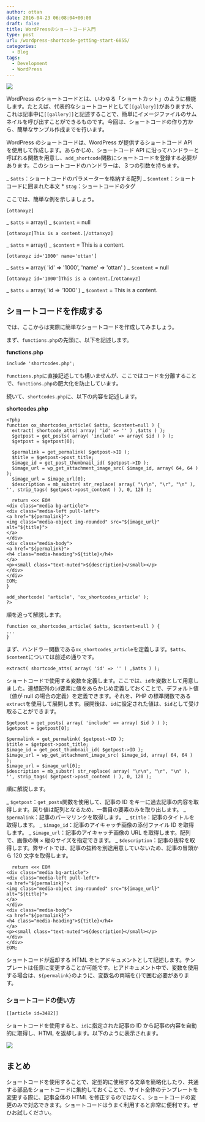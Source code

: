 ```yaml
---
author: ottan
date: 2016-04-23 06:08:04+00:00
draft: false
title: WordPressのショートコード入門
type: post
url: /wordpress-shortcode-getting-start-6855/
categories:
  - Blog
tags:
  - Development
  - WordPress
---
```


![](/images/2016/04/160423-571b55fc9bd95-1.jpg)

WordPress のショートコードとは、いわゆる「ショートカット」のように機能します。たとえば、代表的なショートコードとして`[[gallery]]`がありますが、これは記事中に`[[gallery]]`と記述することで、簡単にイメージファイルのサムネイルを呼び出すことができるものです。今回は、ショートコードの作り方から、簡単なサンプル作成までを行います。

WordPress のショートコードは、WordPress が提供するショートコード API を使用して作成します。あらかじめ、ショートコード API に沿ってハンドラーと呼ばれる関数を用意し、`add_shortcode`関数にショートコードを登録する必要があります。このショートコードのハンドラーは、３つの引数を持ちます。

_ `$atts`：ショートコードのパラメーターを格納する配列
_ `$content`：ショートコードに囲まれた本文 \* `$tag`：ショートコードのタグ

ここでは、簡単な例を示しましょう。

    [ottanxyz]

_ `$atts` = array()
_ `$content` = null

    [ottanxyz]This is a content.[/ottanxyz]

_ `$atts` = array()
_ `$content` = This is a content.

    [ottanxyz id='1000' name='ottan']

_ `$atts` = array( 'id' => '1000', 'name' => 'ottan' )
_ `$content` = null

    [ottanxyz id='1000']This is a content.[/ottanxyz]

_ `$atts` = array( 'id => '1000' )
_ `$content` = This is a content.

## ショートコードを作成する

では、ここからは実際に簡単なショートコードを作成してみましょう。

まず、`functions.php`の先頭に、以下を記述します。

**functions.php**

    include 'shortcodes.php';

`functions.php`に直接記述しても構いませんが、ここではコードを分離することで、`functions.php`の肥大化を防止しています。

続いて、`shortcodes.php`に、以下の内容を記述します。

**shortcodes.php**

    <?php
    function ox_shortcodes_article( $atts, $content=null ) {
      extract( shortcode_atts( array( 'id' => '' ) ,$atts ) );
      $getpost = get_posts( array( 'include' => array( $id ) ) );
      $getpost = $getpost[0];

      $permalink = get_permalink( $getpost->ID );
      $title = $getpost->post_title;
      $image_id = get_post_thumbnail_id( $getpost->ID );
      $image_url = wp_get_attachment_image_src( $image_id, array( 64, 64 ) );
      $image_url = $image_url[0];
      $description = mb_substr( str_replace( array( "\r\n", "\r", "\n" ), '', strip_tags( $getpost->post_content ) ), 0, 120 );

      return <<< EOM
    <div class="media bg-article">
    <div class="media-left pull-left">
    <a href="${permalink}">
    <img class="media-object img-rounded" src="${image_url}" alt="${title}">
    </a>
    </div>
    <div class="media-body">
    <a href="${permalink}">
    <h4 class="media-heading">${title}</h4>
    </a>
    <p><small class="text-muted">${description}</small></p>
    </div>
    </div>
    EOM;
    }

    add_shortcode( 'article', 'ox_shortcodes_article' );
    ?>

順を追って解説します。

    function ox_shortcodes_article( $atts, $content=null ) {
    ...
    }

まず、ハンドラー関数である`ox_shortcodes_article`を定義します。`$atts`、`$content`については前述の通りです。

    extract( shortcode_atts( array( 'id' => '' ) ,$atts ) );

ショートコードで使用する変数を定義します。ここでは、`id`を変数として用意しました。連想配列の`id`要素に値をあらかじめ定義しておくことで、デフォルト値（値が null の場合の定義）を定義できます。それを、PHP の標準関数である`extract`を使用して展開します。展開後は、`id`に設定された値は、`$id`として受け取ることができます。

    $getpost = get_posts( array( 'include' => array( $id ) ) );
    $getpost = $getpost[0];

    $permalink = get_permalink( $getpost->ID );
    $title = $getpost->post_title;
    $image_id = get_post_thumbnail_id( $getpost->ID );
    $image_url = wp_get_attachment_image_src( $image_id, array( 64, 64 ) );
    $image_url = $image_url[0];
    $description = mb_substr( str_replace( array( "\r\n", "\r", "\n" ), '', strip_tags( $getpost->post_content ) ), 0, 120 );

順に解説します。

_ `$getpost`：`get_posts`関数を使用して、記事の ID をキーに過去記事の内容を取得します。戻り値は配列となるため、一番目の要素のみを取り出します。
_ `$permalink`：記事のパーマリンクを取得します。
_ `$title`：記事のタイトルを取得します。
_ `$image_id`：記事のアイキャッチ画像の添付ファイル ID を取得します。
_ `$image_url`：記事のアイキャッチ画像の URL を取得します。配列で、画像の横 × 縦のサイズを指定できます。
_ `$description`：記事の抜粋を取得します。弊サイトでは、記事の抜粋を別途用意していないため、記事の冒頭から 120 文字を取得します。

      return <<< EOM
    <div class="media bg-article">
    <div class="media-left pull-left">
    <a href="${permalink}">
    <img class="media-object img-rounded" src="${image_url}" alt="${title}">
    </a>
    </div>
    <div class="media-body">
    <a href="${permalink}">
    <h4 class="media-heading">${title}</h4>
    </a>
    <p><small class="text-muted">${description}</small></p>
    </div>
    </div>
    EOM;

ショートコードが返却する HTML をヒアドキュメントとして記述します。テンプレートは任意に変更することが可能です。ヒアドキュメント中で、変数を使用する場合は、`${permalink}`のように、変数名の両端を`{}`で囲む必要があります。

### ショートコードの使い方

    [[article id=3482]]

ショートコードを使用すると、`id`に指定された記事の ID から記事の内容を自動的に取得し、HTML を返却します。以下のように表示されます。

![](/images/2016/04/160423-571b5600a69a7-1.png)

## まとめ

ショートコードを使用することで、定型的に使用する文章を簡略化したり、共通する部品をショートコードに集約しておくことで、サイト全体のテンプレートを変更する際に、記事全体の HTML を修正するのではなく、ショートコードの変更のみで対応できます。ショートコードはうまく利用すると非常に便利です。ぜひお試しください。
